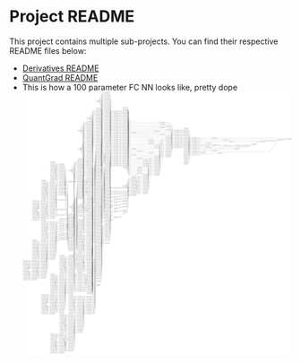 # Project README

This project contains multiple sub-projects. You can find their respective README files below:

- [Derivatives README](./Derivatives/README.md)
- [QuantGrad README](./QuantGrad/README.md)
- This is how a 100 parameter FC NN looks like, pretty dope
![This is how a 100 parameter FC NN looks like](./This%20is%20how%20a%20100%20parameter%20FC%20NN%20looks%20like%20.svg)